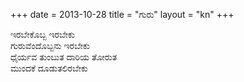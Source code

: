 +++
date   = 2013-10-28
title  = "ಗುರು"
layout = "kn"
+++

ಇರಬೇಕೊಬ್ಬ ಇರಬೇಕು \
ಗುರುವೆಂದೊಬ್ಬನು ಇರಬೇಕು \
ಧೈರ್ಯವ ತುಂಬುತ ದಾರಿಯ ತೋರುತ \
ಮುಂದಕೆ ದೂಡುತಲಿರಬೇಕು